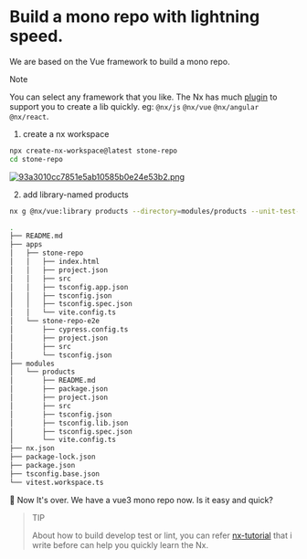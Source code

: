 # Build a mono repo with lightning speed.

We are based on the Vue framework to build a mono repo.

>[!NOTE]
> You can select any framework that you like. 
> The Nx has much [plugin](https://nx.dev/nx-api) to support you to create a lib quickly.
> eg: `@nx/js` `@nx/vue` `@nx/angular` `@nx/react`.


1. create a nx workspace

```bash
npx create-nx-workspace@latest stone-repo
cd stone-repo
```

[![93a3010cc7851e5ab10585b0e24e53b2.png](https://s1.imagehub.cc/images/2024/03/19/93a3010cc7851e5ab10585b0e24e53b2.png)](https://www.imagehub.cc/image/12D2w7)

2. add library-named products

```bash
nx g @nx/vue:library products --directory=modules/products --unit-test-runner=vitest --bundler=vite
```

```bash
.
├── README.md
├── apps
│   ├── stone-repo
│   │   ├── index.html
│   │   ├── project.json
│   │   ├── src
│   │   ├── tsconfig.app.json
│   │   ├── tsconfig.json
│   │   ├── tsconfig.spec.json
│   │   └── vite.config.ts
│   └── stone-repo-e2e
│       ├── cypress.config.ts
│       ├── project.json
│       ├── src
│       └── tsconfig.json
├── modules
│   └── products
│       ├── README.md
│       ├── package.json
│       ├── project.json
│       ├── src
│       ├── tsconfig.json
│       ├── tsconfig.lib.json
│       ├── tsconfig.spec.json
│       └── vite.config.ts
├── nx.json
├── package-lock.json
├── package.json
├── tsconfig.base.json
└── vitest.workspace.ts
```

🤣 Now It's over. We have a vue3 mono repo now. Is it easy and quick?

> TIP
> 
> About how to build develop test or lint, you can refer [nx-tutorial](./nx-tutorial.md) that i write before can help you quickly learn the Nx.
